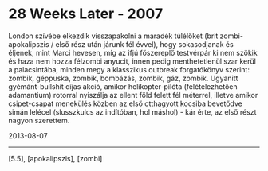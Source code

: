 # 28 Weeks Later - 2007

London szívébe elkezdik visszapakolni a maradék túlélőket (brit zombi-apokalipszis / első rész után járunk fél évvel), hogy sokasodjanak és éljenek, mint Marci hevesen, míg az ifjú főszereplő testvérpár ki nem szökik és haza nem hozza félzombi anyucit, innen pedig menthetetlenül szar kerül a palacsintába, minden megy a klasszikus outbreak forgatókönyv szerint: zombik, géppuska, zombik, bombázás, zombik, gáz, zombik. Ugyanitt gyémánt-bullshít díjas akció, amikor helikopter-pilóta (felételezhetően adamantium) rotorral nyiszálja az ellent föld felett fél méterrel, illetve amikor csipet-csapat menekülés közben az első otthagyott kocsiba bevetődve simán lelécel (slusszkulcs az indítóban, hol máshol) - kár érte, az első részt nagyon szerettem.

2013-08-07 

----

[5.5], [apokalipszis], [zombi]
